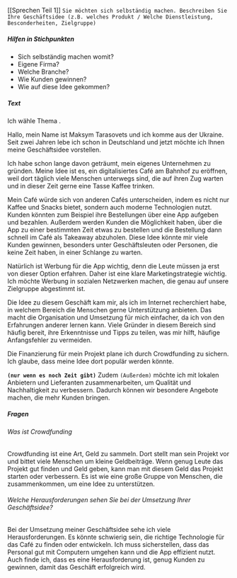 [[Sprechen Teil 1]]
`Sie möchten sich selbständig machen. Beschreiben Sie Ihre Geschäftsidee (z.B. welches Produkt / Welche Dienstleistung, Besconderheiten, Zielgruppe)`
##### Hilfen in Stichpunkten
- Sich selbständig machen womit?
- Eigene Firma?
- Welche Branche?
- Wie Kunden gewinnen?
- Wie auf diese Idee gekommen?
##### Text
Ich wähle Thema .

Hallo, mein Name ist Maksym Tarasovets und ich komme aus der Ukraine. Seit zwei Jahren lebe ich schon in Deutschland und jetzt möchte ich Ihnen meine Geschäftsidee vorstellen.

Ich habe schon lange davon geträumt, mein eigenes Unternehmen zu gründen. Meine Idee ist es, ein digitalisiertes Café am Bahnhof zu eröffnen, weil dort täglich viele Menschen unterwegs sind, die auf ihren Zug warten und in dieser Zeit gerne eine Tasse Kaffee trinken.

Mein Café würde sich von anderen Cafés unterscheiden, indem es nicht nur Kaffee und Snacks bietet, sondern auch moderne Technologien nutzt. Kunden könnten zum Beispiel ihre Bestellungen über eine App aufgeben und bezahlen. Außerdem werden Kunden die Möglichkeit haben, über die App zu einer bestimmten Zeit etwas zu bestellen und die Bestellung dann schnell im Café als Takeaway abzuholen. Diese Idee könnte mir viele Kunden gewinnen, besonders unter Geschäftsleuten oder Personen, die keine Zeit haben, in einer Schlange zu warten.

Natürlich ist Werbung für die App wichtig, denn die Leute müssen ja erst von dieser Option erfahren. Daher ist eine klare Marketingstrategie wichtig. Ich möchte Werbung in sozialen Netzwerken machen, die genau auf unsere Zielgruppe abgestimmt ist.

Die Idee zu diesem Geschäft kam mir, als ich im Internet recherchiert habe, in welchem Bereich die Menschen gerne Unterstützung anbieten. Das macht die Organisation und Umsetzung für mich einfacher, da ich von den Erfahrungen anderer lernen kann. Viele Gründer in diesem Bereich sind häufig bereit, ihre Erkenntnisse und Tipps zu teilen, was mir hilft, häufige Anfangsfehler zu vermeiden.

Die Finanzierung für mein Projekt plane ich durch Crowdfunding zu sichern. Ich glaube, dass meine Idee dort populär werden könnte.

__`(nur wenn es noch Zeit gibt)`__
Zudem `(Außerdem)` möchte ich mit lokalen Anbietern und Lieferanten zusammenarbeiten, um Qualität und Nachhaltigkeit zu verbessern. Dadurch können wir besondere Angebote machen, die mehr Kunden bringen.
##### Fragen
###### Was ist Crowdfunding
Crowdfunding ist eine Art, Geld zu sammeln. Dort stellt man sein Projekt vor und bittet viele Menschen um kleine Geldbeiträge. Wenn genug Leute das Projekt gut finden und Geld geben, kann man mit diesem Geld das Projekt starten oder verbessern. Es ist wie eine große Gruppe von Menschen, die zusammenkommen, um eine Idee zu unterstützen.
###### Welche Herausforderungen sehen Sie bei der Umsetzung Ihrer Geschäftsidee?
Bei der Umsetzung meiner Geschäftsidee sehe ich viele Herausforderungen. Es könnte schwierig sein, die richtige Technologie für das Café zu finden oder entwickeln. Ich muss sicherstellen, dass das Personal gut mit Computern umgehen kann und die App effizient nutzt. Auch finde ich, dass es eine Herausforderung ist, genug Kunden zu gewinnen, damit das Geschäft erfolgreich wird.